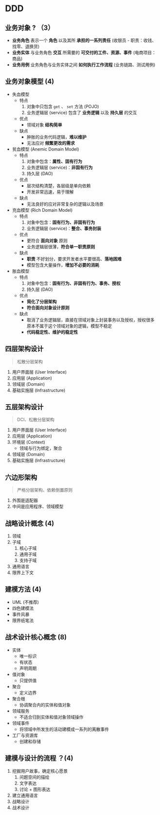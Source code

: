 # DDD

## 业务对象 ? （3）

* **业务角色** 表示一个 **角色** 以及其所 **承担的一系列责任** (收银员 - 职责：收钱、找零、退换货)
* **业务实体** 与业务角色 **交互** 所需要的 **可交付的工件、资源、事件** (电商项目：商品)
* **业务用例** 业务角色与业务实体之间 **如何执行工作流程** (业务链路、测试用例)

## 业务对象模型 (4)

* 失血模型
	* 特点
	  1. 对象中只包含 `get` 、 `set` 方法 (POJO)
	  2. 业务逻辑层 (service) 包含了 **业务逻辑** 以及 **持久层** 的交互
	* 优点
	  * 领域对象 **结构简单**
	* 缺点
	  * 肿胀的业务代码逻辑，**难以维护**
	  * 无法应对 **频繁更改的需求**
*  贫血模型 (Anemic Domain Model)
	* 特点
	  1. 对象中包含：**属性、固有行为**
	  2. 业务逻辑层 (service)：**非固有行为**
	  3. 持久层 (DAO)
	* 优点
	  * 层次结构清楚，各层级是单向依赖
	  * 开发非常迅速，易于理解
	* 缺点
	  * 无法良好的应对非常复杂的逻辑以及场景
* 充血模型 (Rich Domain Model)
	* 特点
	  1. 对象中包含：**固有行为、非固有行为**
	  2. 业务逻辑层 (service)：**整合、事务封装**
	* 优点
	  * 更符合 **面向对象** 原则
	  * 业务逻辑层很薄，**符合单一职责原则**
	* 缺点
	  * **职责** 不好划分，要求开发者水平要很高、**落地困难**
	  * 模型包含大量操作，**增加不必要的消耗**
* 胀血模型
	* 特点
	  1. 对象中包含：**固有行为、非固有行为、事务、授权**
	  2. 持久层 (DAO)
	* 优点
	  * **简化了分层架构**
	  * **符合面向对象设计原则**
	* 缺点
	  * 取消了业务逻辑层，直接在领域对象上封装事务以及授权，授权很多原本不属于这个领域对象的逻辑，模型不稳定
	  * **代码稳定性、维护的稳定性**

## 四层架构设计

>松散分层架构

1. 用户界面层 (User Interface)
2. 应用层 (Application)
3. 领域层 (Domain)
4. 基础实施层 (Infrastructure)

## 五层架构设计

>DCI、松散分层架构

1. 用户界面层 (User Interface)
2. 应用层 (Application)
3. 环境层 (Context)
   * 领域与行为绑定，聚合
4. 领域层 (Domain)
5. 基础实施层 (Infrastructure)

## 六边形架构

> 严格分层架构、依赖倒置原则

1. 外围是适配器
2. 中间是应用程序、领域模型

## 战略设计概念 (4)

1. 领域
2. 子域
	1. 核心子域
	2. 通用子域
	3. 支持子域
3. 通用语言
4. 限界上下文

## 建模方法 (4)

* UML (不推荐)
* 四色建模法
* 事件风暴
* 限界纸笔法

## 战术设计核心概念 (8)

* 实体
	* 唯一标识
	* 有状态
	* 声明周期
* 值对象
	* 只提供值
* 聚合
	* 定义边界
* 聚合根
	*  协调聚合内的实体和值对象
* 领域服务
	* 不适合归到实体和值对象领域操作
* 领域事件
	* 将领域中所发生的活动建模成一系列的离散事件
* 工厂与资源库
	* 创建和存储


## 建模与设计的流程 ？(4)

1. 挖掘用户故事，确定核心愿景
	1. 问题空间的描绘
	2. 文字表达
	3. 讨论 + 图形表达
2. 建立通用语言
3. 战略设计
4. 战术设计

